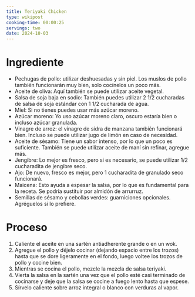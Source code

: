 ```yaml
---
title: Teriyaki Chicken
type: wikipost
cooking-time: 00:00:25
servings: two 
date: 2024-10-03
---
```


# Ingrediente

- Pechugas de pollo: utilizar deshuesadas y sin piel. Los muslos de pollo también funcionarán muy bien, solo cocínelos un poco más.
- Aceite de oliva: Aquí también se puede utilizar aceite vegetal.
- Salsa de soja baja en sodio: También puedes utilizar 2 1/2 cucharadas de salsa de soja estándar con 1 1/2 cucharada de agua.
- Miel: Si no tienes puedes usar más azúcar moreno.
- Azúcar moreno: Yo uso azúcar moreno claro, oscuro estaría bien o incluso azúcar granulada.
- Vinagre de arroz: el vinagre de sidra de manzana también funcionará bien. Incluso se puede utilizar jugo de limón en caso de necesidad.
- Aceite de sésamo: Tiene un sabor intenso, por lo que un poco es suficiente. También se puede utilizar aceite de maní sin refinar, agregue más.
- Jengibre: Lo mejor es fresco, pero si es necesario, se puede utilizar 1/2 cucharadita de jengibre seco.
- Ajo: De nuevo, fresco es mejor, pero 1 cucharadita de granulado seco funcionará.
- Maicena: Esto ayuda a espesar la salsa, por lo que es fundamental para la receta. Se podría sustituir por almidón de arrurruz.
- Semillas de sésamo y cebollas verdes: guarniciones opcionales. Agréguelos si lo prefiere.

# Proceso

1. Caliente el aceite en una sartén antiadherente grande o en un wok.
2. Agregue el pollo y déjelo cocinar (dejando espacio entre los trozos) hasta que se dore ligeramente en el fondo, luego voltee los trozos de pollo y cocine bien.
3. Mientras se cocina el pollo, mezcle la mezcla de salsa teriyaki.
4. Vierta la salsa en la sartén una vez que el pollo esté casi terminado de cocinarse y deje que la salsa se cocine a fuego lento hasta que espese.
5. Sírvelo caliente sobre arroz integral o blanco con verduras al vapor.


